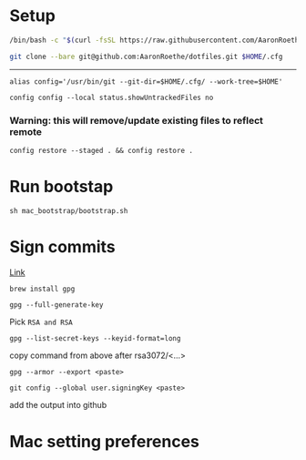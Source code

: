 # Setup

```bash
/bin/bash -c "$(curl -fsSL https://raw.githubusercontent.com/AaronRoethe/dotfiles/master/mac_bootstrap/remote_setup.sh)"
```

```bash
git clone --bare git@github.com:AaronRoethe/dotfiles.git $HOME/.cfg
```

---

`alias config='/usr/bin/git --git-dir=$HOME/.cfg/ --work-tree=$HOME'`

`config config --local status.showUntrackedFiles no`

### Warning: this will remove/update existing files to reflect remote
`config restore --staged . && config restore .`

# Run bootstap
`sh mac_bootstrap/bootstrap.sh`

# Sign commits
[Link](https://docs.github.com/en/authentication/managing-commit-signature-verification/generating-a-new-gpg-key)

`brew install gpg`

`gpg --full-generate-key`

Pick `RSA and RSA`

`gpg --list-secret-keys --keyid-format=long`

copy command from above after rsa3072/<...>

`gpg --armor --export <paste>`

`git config --global user.signingKey <paste>`

add the output into github

# Mac setting preferences
